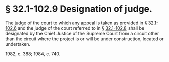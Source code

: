 # § 32.1-102.9 Designation of judge.

<p>The judge of the court to which any appeal is taken as provided in § <a href='http://law.lis.virginia.gov/vacode/32.1-102.6/'>32.1-102.6</a> and the judge of the court referred to in § <a href='http://law.lis.virginia.gov/vacode/32.1-102.8/'>32.1-102.8</a> shall be designated by the Chief Justice of the Supreme Court from a circuit other than the circuit where the project is or will be under construction, located or undertaken.</p><p>1982, c. 388; 1984, c. 740.</p>